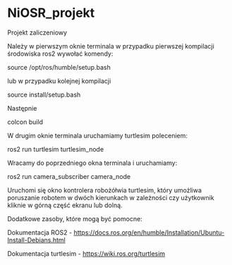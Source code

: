 # NiOSR_projekt
Projekt zaliczeniowy 

Należy w pierwszym oknie terminala w przypadku pierwszej kompilacji środowiska ros2 wywołać komendy:

source /opt/ros/humble/setup.bash

lub w przypadku kolejnej kompilacji 

source install/setup.bash

Następnie 

colcon build

W drugim oknie terminala uruchamiamy turtlesim poleceniem:

ros2 run turtlesim turtlesim_node

Wracamy do poprzedniego okna terminala i uruchamiamy:

ros2 run camera_subscriber camera_node

Uruchomi się okno kontrolera robożółwia turtlesim, który umożliwa poruszanie robotem w dwóch kierunkach w zależności czy użytkownik kliknie w górną część ekranu lub dolną.

Dodatkowe zasoby, które mogą być pomocne:

Dokumentacja ROS2 - https://docs.ros.org/en/humble/Installation/Ubuntu-Install-Debians.html

Dokumentacja turtlesim - https://wiki.ros.org/turtlesim
